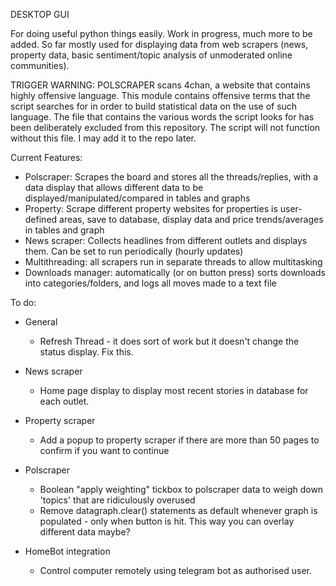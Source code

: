 DESKTOP GUI

For doing useful python things easily. Work in progress, much more to be added. So far mostly used for displaying data from web scrapers (news, property data, basic sentiment/topic analysis of unmoderated online communities).

TRIGGER WARNING: POLSCRAPER scans 4chan, a website that contains highly offensive language. This module contains offensive terms that the script searches for in order to build statistical data on the use of such language. The file that contains the various words the script looks for has been deliberately excluded from this repository. The script will not function without this file. I may add it to the repo later.

Current Features:
- Polscraper: Scrapes the board and stores all the threads/replies, with a data display that allows different data to be displayed/manipulated/compared in tables and graphs
- Property: Scrape different property websites for properties is user-defined areas, save to database, display data and price trends/averages in tables and graph
- News scraper: Collects headlines from different outlets and displays them. Can be set to run periodically (hourly updates)
- Multithreading: all scrapers run in separate threads to allow multitasking
- Downloads manager: automatically (or on button press) sorts downloads into categories/folders, and logs all moves made to a text file

To do:

- General
    - Refresh Thread - it does sort of work but it doesn't change the status display. Fix this.

- News scraper
    - Home page display to display most recent stories in database for each outlet. 

- Property scraper
    - Add a popup to property scraper if there are more than 50 pages to confirm if you want to continue

- Polscraper
    - Boolean "apply weighting" tickbox to polscraper data to weigh down 'topics' that are ridiculously overused
    - Remove datagraph.clear() statements as default whenever graph is populated - only when button is hit. This way you can overlay different data maybe?

- HomeBot integration
    - Control computer remotely using telegram bot as authorised user.
